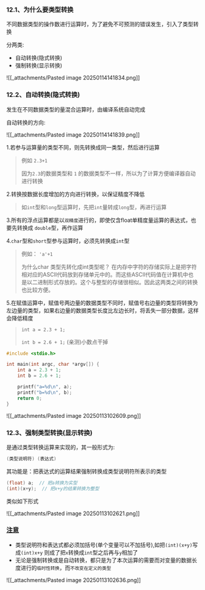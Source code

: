 ### 12.1、为什么要类型转换

不同数据类型的操作数进行运算时，为了避免不可预测的错误发生，引入了类型转换

分两类:

- 自动转换(隐式转换)
- 强制转换(显示转换)

![[_attachments/Pasted image 20250114141834.png]]

### 12.2、自动转换(隐式转换)

发生在不同数据类型的量混合运算时，由编译系统自动完成

自动转换的方向:

![[_attachments/Pasted image 20250114141839.png]]

1.若参与运算量的类型不同，则先转换成同一类型，然后进行运算

> 例如 `2.3+1`
>
> 因为`2.3`的数据类型和 `1` 的数据类型不一样，所以为了计算方便编译器自动进行转换

2.转换按数据长度增加的方向进行转换，以保证精度不降低

> 如`int`型和`long`型运算时，先把`int`量转成`long`型，再进行运算

3.所有的浮点运算都是以`双精度`进行的，即使仅含float单精度量运算的表达式，也要先转换成 `double`型，再作运算

4.`char`型和`short`型参与运算时，必须先转换成`int`型

> 例如： `'a'+1`
>
> 为什么char 类型先转化成int类型呢？ 在内存中字符的存储实际上是把字符相对应的ASCII代码放到存储单元中的。而这些ASCII代码值在计算机中也是以二进制形式存放的。这个与整型的存储很相似。因此这两类之间的转换也比较方便。

5.在赋值运算中，赋值号两边量的数据类型不同时，赋值号右边量的类型将转换为左边量的类型，如果右边量的数据类型长度比左边长时，将丢失一部分数据，这样会降低精度

> `int a = 2.3 + 1;`
>
> `int b = 2.6 + 1;` (亲测)小数点干掉

```c
#include <stdio.h>

int main(int argc, char *argv[]) {
    int a = 2.3 + 1;
    int b = 2.6 + 1;

    printf("a=%d\n", a);
    printf("b=%d\n", b);
    return 0;
}
```

![[_attachments/Pasted image 20250113102609.png]]

### 12.3、强制类型转换(显示转换)

是通过类型转换运算来实现的，其一般形式为:

```c
(类型说明符) (表达式)
```

其功能是：把表达式的运算结果强制转换成类型说明符所表示的类型

```c
(float) a;  // 把a转换为实型
(int)(x+y);  // 把x+y的结果转换为整型
```

类似如下形式

![[_attachments/Pasted image 20250113102621.png]]

### [注意](https://doc.itprojects.cn/0004.zhishi.c/0002.doc/index.html#/1.15.changetype?id=%e6%b3%a8%e6%84%8f)

- 类型说明符和表达式都必须加括号(单个变量可以不加括号),如把`(int)(x+y)`写成`(int)x+y` 则成了把`x`转换成`int`型之后再与`y`相加了
- 无论是强制转换或是自动转换，都只是为了本次运算的需要而对变量的数据长度进行的`临时性转换`，而`不改变在定义的类型`

![[_attachments/Pasted image 20250113102636.png]]
